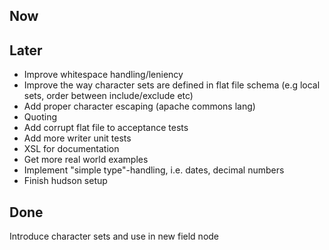 Now
---


Later
-----
* Improve whitespace handling/leniency
* Improve the way character sets are defined in flat file schema (e.g local sets, order between include/exclude etc)
* Add proper character escaping (apache commons lang)
* Quoting
* Add corrupt flat file to acceptance tests
* Add more writer unit tests
* XSL for documentation
* Get more real world examples
* Implement "simple type"-handling, i.e. dates, decimal numbers
* Finish hudson setup

Done
----
Introduce character sets and use in new field node